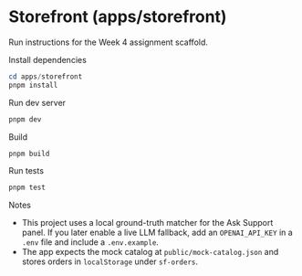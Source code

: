 # Storefront (apps/storefront)

Run instructions for the Week 4 assignment scaffold.

Install dependencies

```powershell
cd apps/storefront
pnpm install
```

Run dev server

```powershell
pnpm dev
```

Build

```powershell
pnpm build
```

Run tests

```powershell
pnpm test
```

Notes
- This project uses a local ground-truth matcher for the Ask Support panel. If you later enable a live LLM fallback, add an `OPENAI_API_KEY` in a `.env` file and include a `.env.example`.
- The app expects the mock catalog at `public/mock-catalog.json` and stores orders in `localStorage` under `sf-orders`.
